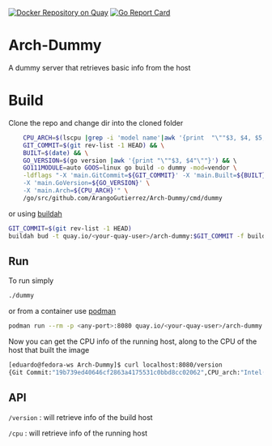 [![Docker Repository on Quay](https://quay.io/repository/eduardoarango/arch-dummy/status "Docker Repository on Quay")](https://quay.io/repository/eduardoarango/arch-dummy)
[![Go Report Card](https://goreportcard.com/badge/github.com/ArangoGutierrez/Arch-Dummy)](https://goreportcard.com/report/github.com/ArangoGutierrez/Arch-Dummy)

# Arch-Dummy

A dummy server that retrieves basic info from the host

# Build 

Clone the repo and change dir into the cloned folder

```bash
	CPU_ARCH=$(lscpu |grep -i 'model name'|awk '{print  "\""$3, $4, $5, $6, $7, $8"\""}') && \
	GIT_COMMIT=$(git rev-list -1 HEAD) && \
	BUILT=$(date) && \
	GO_VERSION=$(go version |awk '{print "\""$3, $4"\""}') && \	
	GO111MODULE=auto GOOS=linux go build -o dummy -mod=vendor \
	-ldflags "-X 'main.GitCommit=${GIT_COMMIT}' -X 'main.Built=${BUILT}' \
	-X 'main.GoVersion=${GO_VERSION}' \
	-X 'main.Arch=${CPU_ARCH}'" \
	/go/src/github.com/ArangoGutierrez/Arch-Dummy/cmd/dummy	
```

or using [buildah](https://buildah.io/)

```bash
GIT_COMMIT=$(git rev-list -1 HEAD)
buildah bud -t quay.io/<your-quay-user>/arch-dummy:$GIT_COMMIT -f build/Dockerfile
```


## Run 

To run simply 

```bash
./dummy
```

or from a container use [podman](https://podman.io/)

```bash
podman run --rm -p <any-port>:8080 quay.io/<your-quay-user>/arch-dummy
```

Now you can get the CPU info of the running host, along to the CPU of the host that built the image

```bash
[eduardo@fedora-ws Arch-Dummy]$ curl localhost:8080/version 
{Git Commit:"19b739ed40646cf2863a4175531c0bbd8cc02062",CPU_arch:"Intel(R) Core(TM) i7-7700 CPU @ 3.60GHz",Built:"Thu Mar 26 22:35:00 UTC 2020",Go_version:"go1.12.8 linux/amd64"}
```

## API

`/version`	: will retrieve info of the build host

`/cpu`		: will retrieve info of the running host
